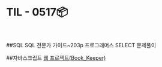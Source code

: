 <h1>TIL - 0517📦</h1><br>

##SQL
SQL 전문가 가이드~203p
프로그래머스 SELECT 문제풀이

##자바스크립트
<a href="./js/book-keeper">웹 프로젝트(Book\_Keeper)</a><br>
